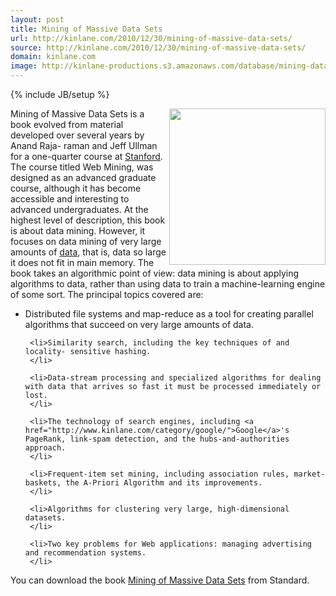 ```yaml
---
layout: post
title: Mining of Massive Data Sets
url: http://kinlane.com/2010/12/30/mining-of-massive-data-sets/
source: http://kinlane.com/2010/12/30/mining-of-massive-data-sets/
domain: kinlane.com
image: http://kinlane-productions.s3.amazonaws.com/database/mining-data-sets.jpg
---
```

{% include JB/setup %}<p>
     <img src="http://kinlane-productions.s3.amazonaws.com/database/mining-data-sets.jpg"
        alt=""
        width="250"
        align="right" />Mining of Massive Data Sets is a book evolved from material developed over several years by Anand Raja- raman and Jeff Ullman for a one-quarter course at <a href="http://www.stanford.edu/"
        target="_blank">Stanford</a>. The course titled Web Mining, was designed as an advanced graduate course, although it has become accessible and interesting to advanced undergraduates. At the highest level of description, this book is about data mining. However, it focuses on data mining of very large amounts of <a href="../category/data-20/">data</a>, that is, data so large it does not fit in main memory. The book takes an algorithmic point of view: data mining is about applying algorithms to data, rather than using data to train a machine-learning engine of some sort. The principal topics covered are:
</p>

<ul class="mainlist">
     <li>Distributed file systems and map-reduce as a tool for creating parallel algorithms that succeed on very large amounts of data.
     </li>

     <li>Similarity search, including the key techniques of and locality- sensitive hashing.
     </li>

     <li>Data-stream processing and specialized algorithms for dealing with data that arrives so fast it must be processed immediately or lost.
     </li>

     <li>The technology of search engines, including <a href="http://www.kinlane.com/category/google/">Google</a>'s PageRank, link-spam detection, and the hubs-and-authorities approach.
     </li>

     <li>Frequent-item set mining, including association rules, market-baskets, the A-Priori Algorithm and its improvements.
     </li>

     <li>Algorithms for clustering very large, high-dimensional datasets.
     </li>

     <li>Two key problems for Web applications: managing advertising and recommendation systems.
     </li>
</ul>

<p>
     You can download the book <a href="http://infolab.stanford.edu/~ullman/mmds/book.pdf"
        target="_blank">Mining of Massive Data Sets</a> from Standard.
</p>